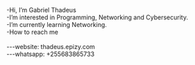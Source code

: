 -Hi, I’m Gabriel Thadeus<br />
-I’m interested in Programming, Networking and Cybersecurity.<br />
-I’m currently learning Networking.<br />
-How to reach me<br /> <br />
---website: thadeus.epizy.com<br />
---whatsapp: +255683865733<br />
